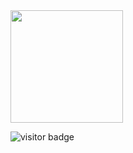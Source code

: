 <img height="180em" src="https://github-readme-stats.vercel.app/api?username=happyDevRD&show_icons=true&hide_border=true&&count_private=true&include_all_commits=true" />

![visitor badge](https://visitor-badge.glitch.me/happyDevRD?page_id=happyDevRD.visitor-badge&left_color=red&right_color=green&left_text=Hello%20Visitors)
